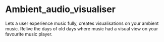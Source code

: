 # Ambient_audio_visualiser
Lets a user experience music fully, creates visualisations on your ambient music. Relive the days of old days where music had a visual view on your favourite music player. 
